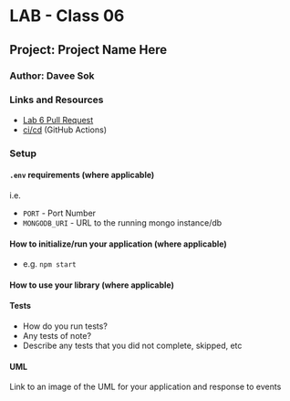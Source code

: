 # LAB - Class 06

## Project: Project Name Here

### Author: Davee Sok

### Links and Resources

- [Lab 6 Pull Request](https://github.com/davee-401-advanced-javascript/api-server/pull/1)
- [ci/cd](https://github.com/davee-401-advanced-javascript/api-server/actions) (GitHub Actions)
<!-- - [back-end server url](http://xyz.com) (when applicable)
- [front-end application](http://xyz.com) (when applicable) -->

### Setup

#### `.env` requirements (where applicable)

i.e.

- `PORT` - Port Number
- `MONGODB_URI` - URL to the running mongo instance/db

#### How to initialize/run your application (where applicable)

- e.g. `npm start`

#### How to use your library (where applicable)

#### Tests

- How do you run tests?
- Any tests of note?
- Describe any tests that you did not complete, skipped, etc

#### UML

Link to an image of the UML for your application and response to events
